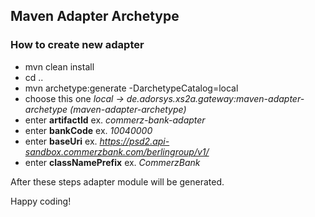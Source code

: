 ## Maven Adapter Archetype

### How to create new adapter
- mvn clean install
- cd ..
- mvn archetype:generate -DarchetypeCatalog=local
- choose this one *local -> de.adorsys.xs2a.gateway:maven-adapter-archetype (maven-adapter-archetype)*
- enter **artifactId** ex. *commerz-bank-adapter*
- enter **bankCode** ex. *10040000*
- enter **baseUri** ex. *https://psd2.api-sandbox.commerzbank.com/berlingroup/v1/*
- enter **classNamePrefix** ex. *CommerzBank*

After these steps adapter module will be generated. 

Happy coding!